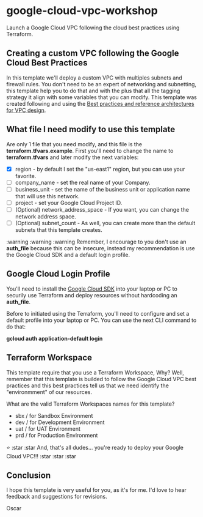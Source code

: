 # google-cloud-vpc-workshop
Launch a Google Cloud VPC following the cloud best practices using Terraform.


## Creating a custom VPC following the Google Cloud Best Practices
In this template we'll deploy a custom VPC with multiples subnets and firewall rules. You don't need to be an expert of networking and subnetting, this template help you to do that and with the plus that all the tagging strategy it align with some variables that you can modify. This template was created following and using the [Best practices and reference architectures for VPC design](https://cloud.google.com/architecture/best-practices-vpc-design).


## What file I need modify to use this template
Are only 1 file that you need modify, and this file is the **terraform.tfvars.example**. First you'll need to change the name to **terraform.tfvars** and later modify the next variables:

- [X] region - by default I set the "us-east1" region, but you can use your favorite.
- [ ] company_name - set the real name of your Company.
- [ ] business_unit - set the name of the business unit or application name that will use this network.
- [ ] project - set your Google Cloud Project ID.
- [ ] \(Optional) network_address_space - If you want, you can change the network address space.
- [ ] \(Optional) subnet_count - As well, you can create more than the default subnets that this template creates.

:warning :warning :warning Remember, I encourage to you don't use an **auth_file** because this can be insecure, instead my recommendation is use the Google Cloud SDK and a default login profile.


## Google Cloud Login Profile
You'll need to install the [Google Cloud SDK](https://cloud.google.com/sdk/docs/install) into your laptop or PC to securily use Terraform and deploy resources without hardcoding an **auth_file**.

Before to initiated using the Terraform, you'll need to configure and set a default profile into your laptop or PC. You can use the next CLI command to do that:

**gcloud auth application-default login**


## Terraform Workspace
This template require that you use a Terraform Workspace, Why? Well, remember that this template is builded to follow the Google Cloud VPC best practices and this best practices tell us that we need identify the "environmment" of our resources.

What are the valid Terraform Workspaces names for this template?

- sbx / for Sandbox Environment
- dev / for Development Environment
- uat / for UAT Environment
- prd / for Production Environment

⭐ :star :star And, that's all dudes... you're ready to deploy your Google Cloud VPC!!! :star :star :star

## Conclusion
I hope this template is very useful for you, as it's for me. I'd love to hear feedback and suggestions for revisions.

Oscar
